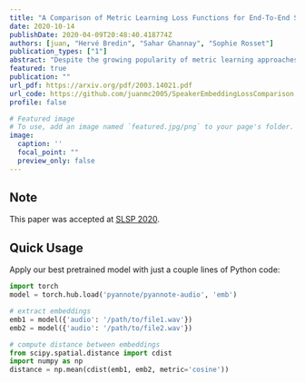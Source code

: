 ```yaml
---
title: "A Comparison of Metric Learning Loss Functions for End-To-End Speaker Verification"
date: 2020-10-14
publishDate: 2020-04-09T20:48:40.418774Z
authors: [juan, "Hervé Bredin", "Sahar Ghannay", "Sophie Rosset"]
publication_types: ["1"]
abstract: "Despite the growing popularity of metric learning approaches, very little work has attempted to perform a fair comparison of these techniques for speaker verification. We try to fill this gap and compare several metric learning loss functions in a systematic manner on the VoxCeleb dataset. The first family of loss functions is derived from the cross entropy loss (usually used for supervised classification) and includes the congenerous cosine loss, the additive angular margin loss, and the center loss. The second family of loss functions focuses on the similarity between training samples and includes the contrastive loss and the triplet loss. We show that the additive angular margin loss function outperforms all other loss functions in the study, while learning more robust representations. Based on a combination of SincNet trainable features and the x-vector architecture, the network used in this paper brings us a step closer to a really-end-to-end speaker verification system, when combined with the additive angular margin loss, while still being competitive with the x-vector baseline. In the spirit of reproducible research, we also release open source Python code for reproducing our results, and share pretrained PyTorch models on torch.hub that can be used either directly or after fine-tuning."
featured: true
publication: ""
url_pdf: https://arxiv.org/pdf/2003.14021.pdf
url_code: https://github.com/juanmc2005/SpeakerEmbeddingLossComparison
profile: false

# Featured image
# To use, add an image named `featured.jpg/png` to your page's folder. 
image:
  caption: ''
  focal_point: ""
  preview_only: false
---
```


## Note

This paper was accepted at [SLSP 2020](https://irdta.eu/slsp2020/).

## Quick Usage

Apply our best pretrained model with just a couple lines of Python code:

```python
import torch
model = torch.hub.load('pyannote/pyannote-audio', 'emb')

# extract embeddings
emb1 = model({'audio': '/path/to/file1.wav'})
emb2 = model({'audio': '/path/to/file2.wav'})

# compute distance between embeddings
from scipy.spatial.distance import cdist
import numpy as np
distance = np.mean(cdist(emb1, emb2, metric='cosine'))
```
